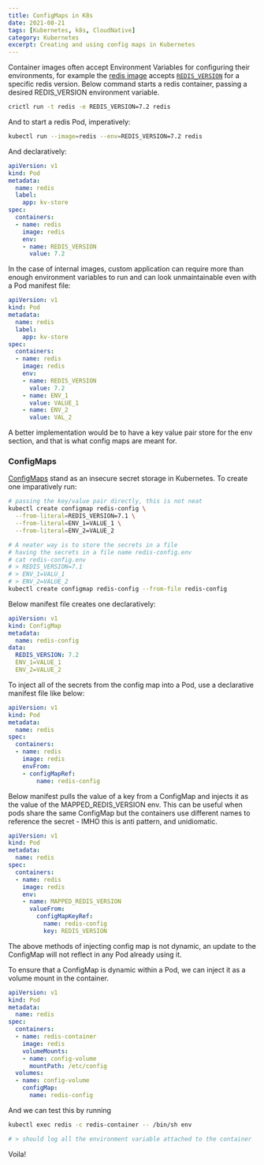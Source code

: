 ```yaml
---
title: ConfigMaps in K8s
date: 2021-08-21
tags: [Kubernetes, k8s, CloudNative]
category: Kubernetes
excerpt: Creating and using config maps in Kubernetes
---
```


Container images often accept Environment Variables for configuring their environments, for example the [redis image](https://hub.docker.com/_/redis) accepts [`REDIS_VERSION`](https://github.com/docker-library/redis/blob/b77450d34ae54354f41970fc44bf840353f59ef4/7.2/debian/Dockerfile#L59C5-L59C18) for a specific redis version. Below command starts a redis container, passing a desired REDIS_VERSION  environment variable.

```bash
crictl run -t redis -e REDIS_VERSION=7.2 redis
```

And to start a redis Pod, imperatively:

```bash
kubectl run --image=redis --env=REDIS_VERSION=7.2 redis
```

And declaratively:

```yaml
apiVersion: v1
kind: Pod
metadata:
  name: redis
  label:
    app: kv-store
spec:
  containers:
  - name: redis
    image: redis
    env:
    - name: REDIS_VERSION
      value: 7.2
```

In the case of internal images, custom application can require more than enough environment variables to run and can look unmaintainable even with a Pod manifest file:
```yaml
apiVersion: v1
kind: Pod
metadata:
  name: redis
  label:
    app: kv-store
spec:
  containers:
  - name: redis
    image: redis
    env:
    - name: REDIS_VERSION
      value: 7.2
    - name: ENV_1
      value: VALUE_1
    - name: ENV_2
      value: VAL_2
```

A better implementation would be to have a key value pair store for the env section, and that is what config maps are meant for.

### ConfigMaps

[ConfigMaps](https://kubernetes.io/docs/concepts/configuration/configmap/) stand as an insecure secret storage in Kubernetes. To create one imparatively run:

```bash
# passing the key/value pair directly, this is not neat
kubectl create configmap redis-config \
  --from-literal=REDIS_VERSION=7.1 \
  --from-literal=ENV_1=VALUE_1 \
  --from-literal=ENV_2=VALUE_2

# A neater way is to store the secrets in a file
# having the secrets in a file name redis-config.env
# cat redis-config.env
# > REDIS_VERSION=7.1
# > ENV_1=VALU_1
# > ENV_2=VALUE_2
kubectl create configmap redis-config --from-file redis-config
```

Below manifest file creates one declaratively: 
```yaml
apiVersion: v1
kind: ConfigMap
metadata:
  name: redis-config
data:
  REDIS_VERSION: 7.2
  ENV_1=VALUE_1
  ENV_2=VALUE_2
```


To inject all of the secrets from the config map into a Pod, use a declarative manifest file like below:

```yaml
apiVersion: v1
kind: Pod
metadata:
  name: redis
spec:
  containers:
  - name: redis
    image: redis
    envFrom:
    - configMapRef:
        name: redis-config
```

Below manifest pulls the value of a key from a ConfigMap and injects it as the value of the MAPPED_REDIS_VERSION env. This can be useful when pods share the same ConfigMap but the containers use different names to reference the secret - IMHO this is anti pattern, and unidiomatic. 

```yaml
apiVersion: v1
kind: Pod
metadata:
  name: redis
spec:
  containers:
  - name: redis
    image: redis
    env:
    - name: MAPPED_REDIS_VERSION
      valueFrom:
        configMapKeyRef:
          name: redis-config
          key: REDIS_VERSION
```



The above methods of injecting config map is not dynamic, an update to the ConfigMap will not reflect in any Pod already using it.

To ensure that a ConfigMap is dynamic within a Pod, we can inject it as a volume mount in the container.

```yaml
apiVersion: v1
kind: Pod
metadata:
  name: redis
spec:
  containers:
  - name: redis-container
    image: redis
    volumeMounts:
    - name: config-volume
      mountPath: /etc/config
  volumes:
  - name: config-volume
    configMap:
      name: redis-config
```

And we can test this by running

```bash
kubectl exec redis -c redis-container -- /bin/sh env

# > should log all the environment variable attached to the container
```



Voila!
